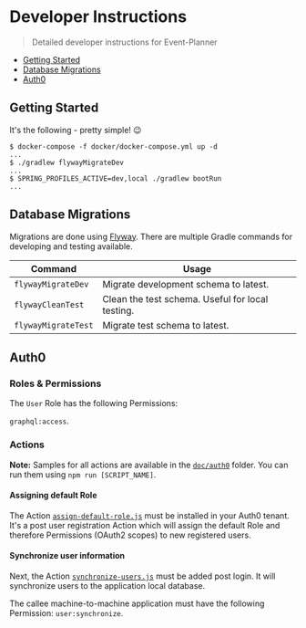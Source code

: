 # Developer Instructions

> Detailed developer instructions for Event-Planner

- [Getting Started](#getting-started)
- [Database Migrations](#database-migrations)
- [Auth0](#auth0)

## Getting Started

It's the following - pretty simple! 😉

```shell
$ docker-compose -f docker/docker-compose.yml up -d
...
$ ./gradlew flywayMigrateDev
...
$ SPRING_PROFILES_ACTIVE=dev,local ./gradlew bootRun
...
```

## Database Migrations

Migrations are done using [Flyway](https://flywaydb.org/). There are multiple Gradle commands for
developing and testing available.

| Command             | Usage                                            |
| ------------------- | ------------------------------------------------ |
| `flywayMigrateDev`  | Migrate development schema to latest.            |
| `flywayCleanTest`   | Clean the test schema. Useful for local testing. |
| `flywayMigrateTest` | Migrate test schema to latest.                   |

## Auth0

### Roles & Permissions

The `User` Role has the following Permissions:

`graphql:access`.

### Actions

**Note:** Samples for all actions are available in
the [`doc/auth0`](https://github.com/bbortt/event-planner/blob/release/doc/auth0) folder. You can
run them using `npm run [SCRIPT_NAME]`.

#### Assigning default Role

The
Action [`assign-default-role.js`](https://github.com/bbortt/event-planner/blob/release/doc/auth0/assign-default-role.js)
must be installed in your Auth0 tenant. It's a post user registration Action which will assign the
default Role and therefore Permissions (OAuth2 scopes) to new registered users.

#### Synchronize user information

Next, the
Action [`synchronize-users.js`](https://github.com/bbortt/event-planner/blob/release/doc/auth0/synchronize-users.js)
must be added post login. It will synchronize users to the application local database.

The callee machine-to-machine application must have the following Permission: `user:synchronize`.
